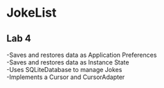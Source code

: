 JokeList
========

Lab 4
------
-Saves and restores data as Application Preferences<br>
-Saves and restores data as Instance State<br>
-Uses SQLiteDatabase to manage Jokes<br>
-Implements a Cursor and CursorAdapter<br>



